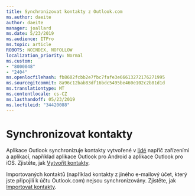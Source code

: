 ```yaml
---
title: Synchronizovat kontakty z Outlook.com
ms.author: daeite
author: daeite
manager: joallard
ms.date: 5/23/2019
ms.audience: ITPro
ms.topic: article
ROBOTS: NOINDEX, NOFOLLOW
localization_priority: Normal
ms.custom:
- "8000048"
- "2404"
ms.openlocfilehash: fb8602fcbb2e7fbc7fafe3e66613272176271995
ms.sourcegitcommit: 8a96c12bab83df16bdc5495be460e102c2b81d1d
ms.translationtype: MT
ms.contentlocale: cs-CZ
ms.lasthandoff: 05/23/2019
ms.locfileid: "34420088"
---
```

# <a name="sync-contacts"></a>Synchronizovat kontakty

Aplikace Outlook synchronizuje kontakty vytvořené v [lidé](https://outlook.live.com/people/) napříč zařízeními a aplikací, například aplikace Outlook pro Android a aplikace Outlook pro iOS. Zjistěte, jak [Vytvořit kontakty](https://support.office.com/article/5b909158-036e-4820-92f7-2a27f57b9f01).

Importovaných kontaktů (například kontakty z jiného e-mailový účet, který jste připojili k účtu Outlook.com) nejsou synchronizovány. Zjistěte, jak [Importovat kontakty](https://support.office.com/article/285a3b55-8d93-4ac8-93df-43fffd13b2f1).